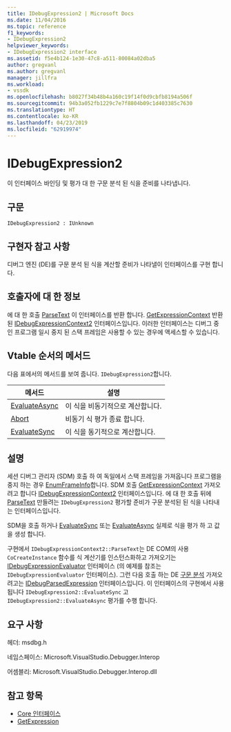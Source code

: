 ```yaml
---
title: IDebugExpression2 | Microsoft Docs
ms.date: 11/04/2016
ms.topic: reference
f1_keywords:
- IDebugExpression2
helpviewer_keywords:
- IDebugExpression2 interface
ms.assetid: f5e4b124-1e30-47c8-a511-80084a02dba5
author: gregvanl
ms.author: gregvanl
manager: jillfra
ms.workload:
- vssdk
ms.openlocfilehash: b8027f34b48b4a160c19f14f0d9cbfb8194a506f
ms.sourcegitcommit: 94b3a052fb1229c7e7f8804b09c1d403385c7630
ms.translationtype: HT
ms.contentlocale: ko-KR
ms.lasthandoff: 04/23/2019
ms.locfileid: "62919974"
---
```

# <a name="idebugexpression2"></a>IDebugExpression2
이 인터페이스 바인딩 및 평가 대 한 구문 분석 된 식을 준비를 나타냅니다.

## <a name="syntax"></a>구문

```
IDebugExpression2 : IUnknown
```

## <a name="notes-for-implementers"></a>구현자 참고 사항
 디버그 엔진 (DE)를 구문 분석 된 식을 계산할 준비가 나타낼이 인터페이스를 구현 합니다.

## <a name="notes-for-callers"></a>호출자에 대 한 정보
 에 대 한 호출 [ParseText](../../../extensibility/debugger/reference/idebugexpressioncontext2-parsetext.md) 이 인터페이스를 반환 합니다. [GetExpressionContext](../../../extensibility/debugger/reference/idebugstackframe2-getexpressioncontext.md) 반환 된 [IDebugExpressionContext2](../../../extensibility/debugger/reference/idebugexpressioncontext2.md) 인터페이스입니다. 이러한 인터페이스는 디버그 중인 프로그램 일시 중지 된 스택 프레임은 사용할 수 있는 경우에 액세스할 수 있습니다.

## <a name="methods-in-vtable-order"></a>Vtable 순서의 메서드
 다음 표에서의 메서드를 보여 줍니다. `IDebugExpression2`합니다.

|메서드|설명|
|------------|-----------------|
|[EvaluateAsync](../../../extensibility/debugger/reference/idebugexpression2-evaluateasync.md)|이 식을 비동기적으로 계산합니다.|
|[Abort](../../../extensibility/debugger/reference/idebugexpression2-abort.md)|비동기 식 평가 종료 합니다.|
|[EvaluateSync](../../../extensibility/debugger/reference/idebugexpression2-evaluatesync.md)|이 식을 동기적으로 계산합니다.|

## <a name="remarks"></a>설명
 세션 디버그 관리자 (SDM) 호출 하 여 독일에서 스택 프레임을 가져옵니다 프로그램을 중지 하는 경우 [EnumFrameInfo](../../../extensibility/debugger/reference/idebugthread2-enumframeinfo.md)합니다. SDM 호출 [GetExpressionContext](../../../extensibility/debugger/reference/idebugstackframe2-getexpressioncontext.md) 가져오려고 합니다 [IDebugExpressionContext2](../../../extensibility/debugger/reference/idebugexpressioncontext2.md) 인터페이스입니다. 에 대 한 호출 뒤에 [ParseText](../../../extensibility/debugger/reference/idebugexpressioncontext2-parsetext.md) 만들려는 `IDebugExpression2` 평가할 준비가 구문 분석된 된 식을 나타내는 인터페이스입니다.

 SDM을 호출 하거나 [EvaluateSync](../../../extensibility/debugger/reference/idebugexpression2-evaluatesync.md) 또는 [EvaluateAsync](../../../extensibility/debugger/reference/idebugexpression2-evaluateasync.md) 실제로 식을 평가 하 고 값을 생성 합니다.

 구현에서 `IDebugExpressionContext2::ParseText`는 DE COM의 사용 `CoCreateInstance` 함수를 식 계산기를 인스턴스화하고 가져오기는 [IDebugExpressionEvaluator](../../../extensibility/debugger/reference/idebugexpressionevaluator.md) 인터페이스 (의 예제를 참조는 `IDebugExpressionEvaluator` 인터페이스). 그런 다음 호출 하는 DE [구문 분석](../../../extensibility/debugger/reference/idebugexpressionevaluator-parse.md) 가져오려고는 [IDebugParsedExpression](../../../extensibility/debugger/reference/idebugparsedexpression.md) 인터페이스입니다. 이 인터페이스의 구현에서 사용 됩니다 `IDebugExpression2::EvaluateSync` 고 `IDebugExpression2::EvaluateAsync` 평가를 수행 합니다.

## <a name="requirements"></a>요구 사항
 헤더: msdbg.h

 네임스페이스: Microsoft.VisualStudio.Debugger.Interop

 어셈블리: Microsoft.VisualStudio.Debugger.Interop.dll

## <a name="see-also"></a>참고 항목
- [Core 인터페이스](../../../extensibility/debugger/reference/core-interfaces.md)
- [GetExpression](../../../extensibility/debugger/reference/idebugexpressionevaluationcompleteevent2-getexpression.md)